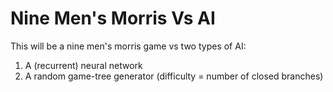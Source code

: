 # Nine Men's Morris Vs AI
This will be a nine men's morris game vs two types of AI:
1. A (recurrent) neural network
2. A random game-tree generator 
(difficulty = number of closed branches)